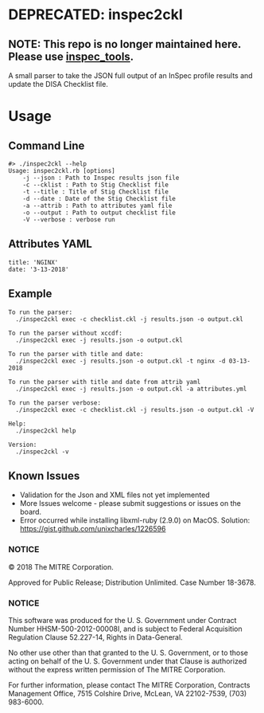 # DEPRECATED: inspec2ckl  

## NOTE: This repo is **no longer maintained** here. Please use [inspec_tools](https://github.com/mitre/inspec_tools).

A small parser to take the JSON full output of an InSpec profile results and update the DISA Checklist file.

# Usage  

## Command Line
```
#> ./inspec2ckl --help
Usage: inspec2ckl.rb [options]
    -j --json : Path to Inspec results json file
    -c --cklist : Path to Stig Checklist file
    -t --title : Title of Stig Checklist file
    -d --date : Date of the Stig Checklist file
    -a --attrib : Path to attributes yaml file
    -o --output : Path to output checklist file
    -V --verbose : verbose run

```


## Attributes YAML 
```
title: 'NGINX'
date: '3-13-2018'
```

## Example
```
To run the parser:
  ./inspec2ckl exec -c checklist.ckl -j results.json -o output.ckl

To run the parser without xccdf:
  ./inspec2ckl exec -j results.json -o output.ckl

To run the parser with title and date:
  ./inspec2ckl exec -j results.json -o output.ckl -t nginx -d 03-13-2018

To run the parser with title and date from attrib yaml
  ./inspec2ckl exec -j results.json -o output.ckl -a attributes.yml

To run the parser verbose:
  ./inspec2ckl exec -c checklist.ckl -j results.json -o output.ckl -V

Help:
  ./inspec2ckl help

Version:
  ./inspec2ckl -v
```
## Known Issues  

- Validation for the Json and XML files not yet implemented
- More Issues welcome - please submit suggestions or issues on the board.
- Error occurred while installing libxml-ruby (2.9.0) on MacOS.
  Solution: https://gist.github.com/unixcharles/1226596
  
### NOTICE 

© 2018 The MITRE Corporation.

Approved for Public Release; Distribution Unlimited. Case Number 18-3678.  

### NOTICE

This software was produced for the U. S. Government under Contract Number HHSM-500-2012-00008I, and is subject to Federal Acquisition Regulation Clause 52.227-14, Rights in Data-General.  

No other use other than that granted to the U. S. Government, or to those acting on behalf of the U. S. Government under that Clause is authorized without the express written permission of The MITRE Corporation. 

For further information, please contact The MITRE Corporation, Contracts Management Office, 7515 Colshire Drive, McLean, VA  22102-7539, (703) 983-6000.  
